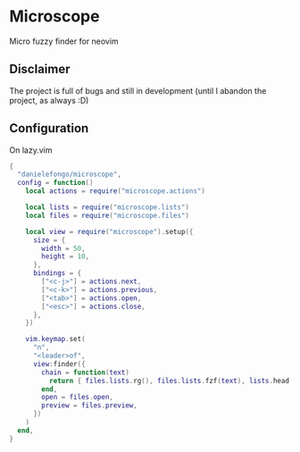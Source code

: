 # Microscope

Micro fuzzy finder for neovim

## Disclaimer

The project is full of bugs and still in development (until I abandon the project, as always :D)

## Configuration

On lazy.vim

```lua
{
  "danielefongo/microscope",
  config = function()
    local actions = require("microscope.actions")

    local lists = require("microscope.lists")
    local files = require("microscope.files")

    local view = require("microscope").setup({
      size = {
        width = 50,
        height = 10,
      },
      bindings = {
        ["<c-j>"] = actions.next,
        ["<c-k>"] = actions.previous,
        ["<tab>"] = actions.open,
        ["<esc>"] = actions.close,
      },
    })

    vim.keymap.set(
      "n",
      "<leader>of",
      view:finder({
        chain = function(text)
          return { files.lists.rg(), files.lists.fzf(text), lists.head(10) }
        end,
        open = files.open,
        preview = files.preview,
      })
    )
  end,
}
```
